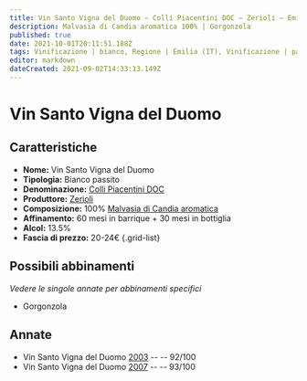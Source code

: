 ```yaml
---
title: Vin Santo Vigna del Duomo – Colli Piacentini DOC – Zerioli – Emilia (IT) – 20-24€ – 5★
description: Malvasia di Candia aromatica 100% | Gorgonzola
published: true
date: 2021-10-01T20:11:51.188Z
tags: Vinificazione | bianco, Regione | Emilia (IT), Vinificazione | passito, Valutazioni | 5 stelle, Vitigni | Malvasia di Candia aromatica, Prezzi | 20-24€, Alimento | formaggi, 
editor: markdown
dateCreated: 2021-09-02T14:33:13.149Z
---
```


# Vin Santo Vigna del Duomo

## Caratteristiche
- **Nome:** Vin Santo Vigna del Duomo
- **Tipologia:** Bianco passito
- **Denominazione:** [Colli Piacentini DOC](/denominazioni/Italia/Emilia/DOC-Colli-Piacentini)
- **Produttore:** [Zerioli](/produttori/Italia/Emilia/Zerioli) 
- **Composizione:** 100% [Malvasia di Candia aromatica](/vitigni/Italia/malvasia-di-candia-aromatica)
- **Affinamento:** 60 mesi in barrique + 30 mesi in bottiglia
- **Alcol:** 13.5%
- **Fascia di prezzo:** 20-24€
{.grid-list}

## Possibili abbinamenti
*Vedere le singole annate per abbinamenti specifici*

- Gorgonzola

## Annate
- Vin Santo Vigna del Duomo [2003](/vini/Italia/Emilia/Zerioli/Le-Rane/2003) -- <span class="star-5"></span> -- 92/100
- Vin Santo Vigna del Duomo [2007](/vini/Italia/Emilia/Zerioli/Le-Rane/2007) -- <span class="star-5"></span> -- 93/100


